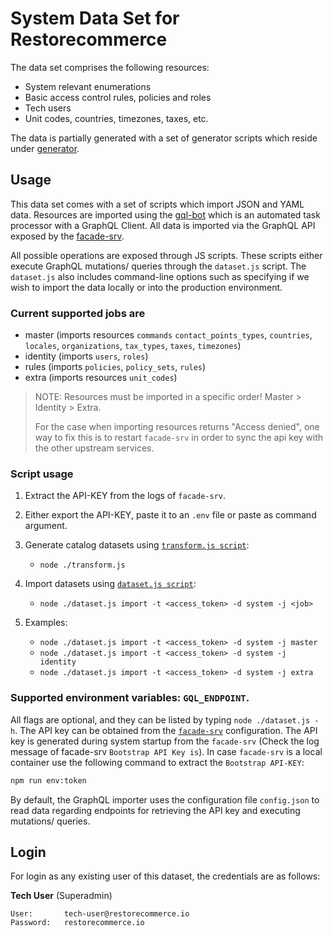 # System Data Set for Restorecommerce

The data set comprises the following resources:

- System relevant enumerations
- Basic access control rules, policies and roles
- Tech users
- Unit codes, countries, timezones, taxes, etc.

The data is partially generated with a set of generator scripts which reside
under [generator](generator).

## Usage

This data set comes with a set of scripts which import JSON and YAML data.
Resources are imported using the [gql-bot](https://github.com/restorecommerce/gql-bot) which is an automated task processor with a GraphQL Client.
All data is imported via the GraphQL API exposed by the [facade-srv](https://github.com/restorecommerce/facade-srv).

All possible operations are exposed through JS scripts.
These scripts either execute GraphQL mutations/ queries through the `dataset.js` script.
The `dataset.js` also includes command-line options such as specifying if we wish
to import the data locally or into the production environment.

### Current supported jobs are

- master (imports resources `commands` `contact_points_types`, `countries`, `locales`, `organizations`, `tax_types`, `taxes`, `timezones`)
- identity (imports `users`, `roles`)
- rules (imports `policies`, `policy_sets`, `rules`)
- extra (imports resources `unit_codes`)

> NOTE: Resources must be imported in a specific order!
> Master > Identity > Extra.
>
> For the case when importing resources returns "Access denied", one way to fix
> this is to restart `facade-srv` in order to sync the api key with the other
> upstream services.

### Script usage

1. Extract the API-KEY from the logs of `facade-srv`.

2. Either export the API-KEY, paste it to an `.env` file or paste as command argument.

2. Generate catalog datasets using [`transform.js script`](./generator/catalog/transform.js):

   - `node ./transform.js`

3. Import datasets using [`dataset.js script`](./import.js):

   - `node ./dataset.js import -t <access_token> -d system -j <job>`

4. Examples:

   - `node ./dataset.js import -t <access_token> -d system -j master`
   - `node ./dataset.js import -t <access_token> -d system -j identity`
   - `node ./dataset.js import -t <access_token> -d system -j extra`

### Supported environment variables: `GQL_ENDPOINT`.

All flags are optional, and they can be listed by typing `node ./dataset.js -h`.
The API key can be obtained from the [`facade-srv`](https://github.com/restorecommerce/facade-srv/blob/master/cfg/config.json#L21) configuration.
The API key is generated during system startup from the `facade-srv` (Check the log message of facade-srv `Bootstrap API Key is`).
In case `facade-srv` is a local container use the following command to extract the `Bootstrap API-KEY`:

```sh
npm run env:token
```

By default, the GraphQL importer uses the configuration file `config.json` to read data regarding endpoints for retrieving the API key
and executing mutations/ queries.

## Login

For login as any existing user of this dataset, the credentials are as follows:

**Tech User** (Superadmin)
```
User:       tech-user@restorecommerce.io
Password:   restorecommerce.io
```
